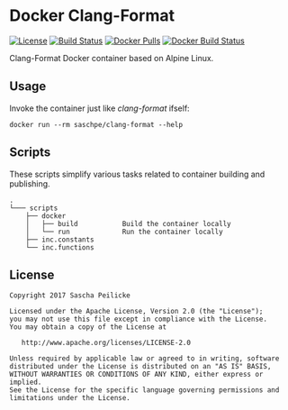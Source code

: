 # Docker Clang-Format
[![License](http://img.shields.io/:license-apache-blue.svg)](http://www.apache.org/licenses/LICENSE-2.0.html)
[![Build Status](https://travis-ci.org/saschpe/docker-clang-format.svg?branch=master)](https://travis-ci.org/saschpe/docker-clang-format)
[![Docker Pulls](https://img.shields.io/docker/pulls/saschpe/clang-format.svg)]()
[![Docker Build Status](https://img.shields.io/docker/build/saschpe/clang-format.svg)]()

Clang-Format Docker container based on Alpine Linux.


## Usage
Invoke the container just like *clang-format* ifself:

    docker run --rm saschpe/clang-format --help


## Scripts
These scripts simplify various tasks related to container building and
publishing.

    .
    └─── scripts
        ├── docker
        │   ├── build           Build the container locally
        │   └── run             Run the container locally
        ├── inc.constants
        └── inc.functions


## License

    Copyright 2017 Sascha Peilicke

    Licensed under the Apache License, Version 2.0 (the "License");
    you may not use this file except in compliance with the License.
    You may obtain a copy of the License at

       http://www.apache.org/licenses/LICENSE-2.0

    Unless required by applicable law or agreed to in writing, software
    distributed under the License is distributed on an "AS IS" BASIS,
    WITHOUT WARRANTIES OR CONDITIONS OF ANY KIND, either express or implied.
    See the License for the specific language governing permissions and
    limitations under the License.
